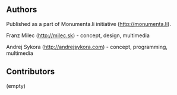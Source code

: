 Authors
-------

Published as a part of Monumenta.li initiative (http://monumenta.li).

Franz Milec (http://milec.sk) - concept, design, multimedia

Andrej Sykora (http://andrejsykora.com) - concept, programming, multimedia

Contributors
------------

(empty)